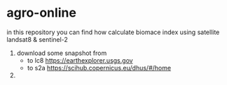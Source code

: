 # agro-online

in this repository you can find how calculate biomace index using satellite landsat8 & sentinel-2

1. download some snapshot from
      * to lc8 https://earthexplorer.usgs.gov
      * to s2a https://scihub.copernicus.eu/dhus/#/home
2. 
